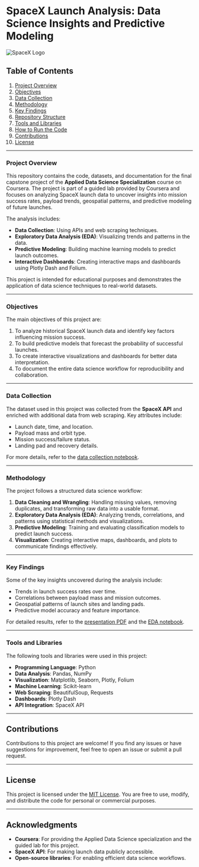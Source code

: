 # SpaceX Launch Analysis: Data Science Insights and Predictive Modeling

![SpaceX Logo](https://upload.wikimedia.org/wikipedia/commons/thumb/9/93/SpaceX-Logo.svg/1200px-SpaceX-Logo.svg.png)

## Table of Contents
1. [Project Overview](#project-overview)
2. [Objectives](#objectives)
3. [Data Collection](#data-collection)
4. [Methodology](#methodology)
5. [Key Findings](#key-findings)
6. [Repository Structure](#repository-structure)
7. [Tools and Libraries](#tools-and-libraries)
8. [How to Run the Code](#how-to-run-the-code)
9. [Contributions](#contributions)
10. [License](#license)

---

### **Project Overview**
This repository contains the code, datasets, and documentation for the final capstone project of the **Applied Data Science Specialization** course on Coursera. The project is part of a guided lab provided by Coursera and focuses on analyzing SpaceX launch data to uncover insights into mission success rates, payload trends, geospatial patterns, and predictive modeling of future launches.

The analysis includes:
- **Data Collection**: Using APIs and web scraping techniques.
- **Exploratory Data Analysis (EDA)**: Visualizing trends and patterns in the data.
- **Predictive Modeling**: Building machine learning models to predict launch outcomes.
- **Interactive Dashboards**: Creating interactive maps and dashboards using Plotly Dash and Folium.

This project is intended for educational purposes and demonstrates the application of data science techniques to real-world datasets.

---

### **Objectives**
The main objectives of this project are:
1. To analyze historical SpaceX launch data and identify key factors influencing mission success.
2. To build predictive models that forecast the probability of successful launches.
3. To create interactive visualizations and dashboards for better data interpretation.
4. To document the entire data science workflow for reproducibility and collaboration.

---

### **Data Collection**
The dataset used in this project was collected from the **SpaceX API** and enriched with additional data from web scraping. Key attributes include:
- Launch date, time, and location.
- Payload mass and orbit type.
- Mission success/failure status.
- Landing pad and recovery details.

For more details, refer to the [data collection notebook](notebooks/data_collection.ipynb).

---

### **Methodology**
The project follows a structured data science workflow:
1. **Data Cleaning and Wrangling**: Handling missing values, removing duplicates, and transforming raw data into a usable format.
2. **Exploratory Data Analysis (EDA)**: Analyzing trends, correlations, and patterns using statistical methods and visualizations.
3. **Predictive Modeling**: Training and evaluating classification models to predict launch success.
4. **Visualization**: Creating interactive maps, dashboards, and plots to communicate findings effectively.

---

### **Key Findings**
Some of the key insights uncovered during the analysis include:
- Trends in launch success rates over time.
- Correlations between payload mass and mission outcomes.
- Geospatial patterns of launch sites and landing pads.
- Predictive model accuracy and feature importance.

For detailed results, refer to the [presentation PDF](presentation.pdf) and the [EDA notebook](notebooks/eda.ipynb).

---

### **Tools and Libraries**
The following tools and libraries were used in this project:
- **Programming Language**: Python
- **Data Analysis**: Pandas, NumPy
- **Visualization**: Matplotlib, Seaborn, Plotly, Folium
- **Machine Learning**: Scikit-learn
- **Web Scraping**: BeautifulSoup, Requests
- **Dashboards**: Plotly Dash
- **API Integration**: SpaceX API

--- 

## Contributions

Contributions to this project are welcome! If you find any issues or have suggestions for improvement, feel free to open an issue or submit a pull request.

---

## License

This project is licensed under the [MIT License](LICENSE). You are free to use, modify, and distribute the code for personal or commercial purposes.

---

## Acknowledgments

- **Coursera**: For providing the Applied Data Science specialization and the guided lab for this project.
- **SpaceX API**: For making launch data publicly accessible.
- **Open-source libraries**: For enabling efficient data science workflows.

